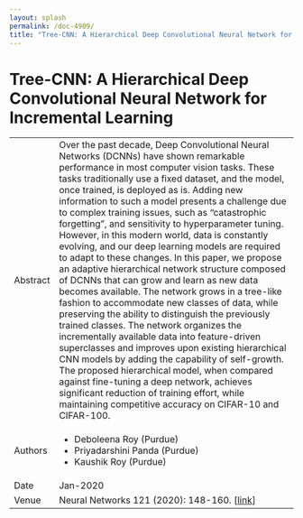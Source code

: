 ```yaml
---
layout: splash
permalink: /doc-4909/
title: "Tree-CNN: A Hierarchical Deep Convolutional Neural Network for Incremental Learning"
---
```


# Tree-CNN: A Hierarchical Deep Convolutional Neural Network for Incremental Learning

<table>
    <tbody>
    <tr>
        <td>Abstract</td>
        <td>Over the past decade, Deep Convolutional Neural Networks (DCNNs) have shown remarkable performance in most computer vision tasks. These tasks traditionally use a fixed dataset, and the model, once trained, is deployed as is. Adding new information to such a model presents a challenge due to complex training issues, such as “catastrophic forgetting”, and sensitivity to hyperparameter tuning. However, in this modern world, data is constantly evolving, and our deep learning models are required to adapt to these changes. In this paper, we propose an adaptive hierarchical network structure composed of DCNNs that can grow and learn as new data becomes available. The network grows in a tree-like fashion to accommodate new classes of data, while preserving the ability to distinguish the previously trained classes. The network organizes the incrementally available data into feature-driven superclasses and improves upon existing hierarchical CNN models by adding the capability of self-growth. The proposed hierarchical model, when compared against fine-tuning a deep network, achieves significant reduction of training effort, while maintaining competitive accuracy on CIFAR-10 and CIFAR-100.</td>
    </tr>
    <tr>
        <td>Authors</td>
        <td>
            <ul>
                <li>Deboleena Roy (Purdue)</li>
                <li>Priyadarshini Panda (Purdue)</li>
                <li>Kaushik Roy (Purdue)</li>
            </ul>
        </td>
    </tr>
    <tr>
        <td>Date</td>
        <td>Jan-2020</td>
    </tr>
    <tr>
        <td>Venue</td>
        <td>Neural Networks 121 (2020): 148-160. [<a href="https://www.sciencedirect.com/science/article/pii/S0893608019302710">link</a>]</td>
    </tr>
    </tbody>
</table>
